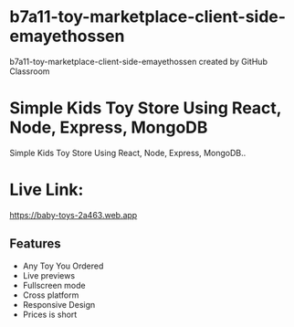 # b7a11-toy-marketplace-client-side-emayethossen
b7a11-toy-marketplace-client-side-emayethossen created by GitHub Classroom

# Simple Kids Toy Store Using React, Node, Express, MongoDB

Simple Kids Toy Store Using React, Node, Express, MongoDB..

# Live Link: 

https://baby-toys-2a463.web.app

## Features

- Any Toy You Ordered
- Live previews
- Fullscreen mode
- Cross platform
- Responsive Design
- Prices is short

